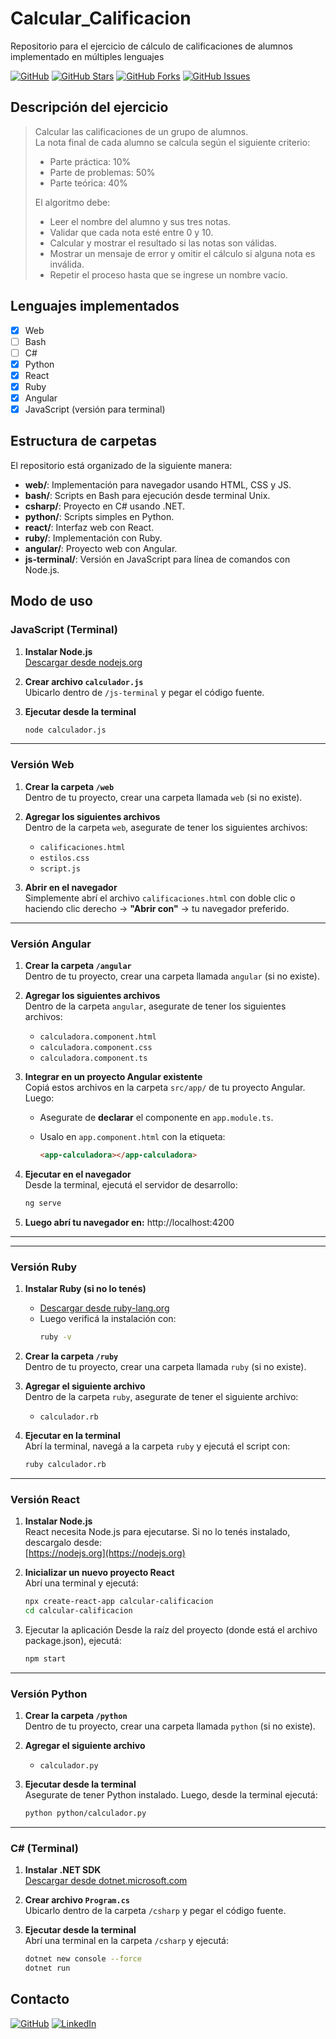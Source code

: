 # Calcular_Calificacion
Repositorio para el ejercicio de cálculo de calificaciones de alumnos implementado en múltiples lenguajes

[![GitHub](https://img.shields.io/github/last-commit/FedE-URU/Calcular_Calificacion?style=flat-square)](https://github.com/FedE-URU/Calcular_Calificacion)
[![GitHub Stars](https://img.shields.io/github/stars/FedE-URU/Calcular_Calificacion?style=flat-square)](https://github.com/FedE-URU/Calcular_Calificacion/stargazers)
[![GitHub Forks](https://img.shields.io/github/forks/FedE-URU/Calcular_Calificacion?style=flat-square)](https://github.com/FedE-URU/Calcular_Calificacion/network/members)
[![GitHub Issues](https://img.shields.io/github/issues/FedE-URU/Calcular_Calificacion?style=flat-square)](https://github.com/FedE-URU/Calcular_Calificacion/issues)

## Descripción del ejercicio

> Calcular las calificaciones de un grupo de alumnos.  
> La nota final de cada alumno se calcula según el siguiente criterio:
> 
> - Parte práctica: 10%  
> - Parte de problemas: 50%  
> - Parte teórica: 40%
> 
> El algoritmo debe:
> - Leer el nombre del alumno y sus tres notas.
> - Validar que cada nota esté entre 0 y 10.
> - Calcular y mostrar el resultado si las notas son válidas.
> - Mostrar un mensaje de error y omitir el cálculo si alguna nota es inválida.
> - Repetir el proceso hasta que se ingrese un nombre vacío.

## Lenguajes implementados

- [x] Web
- [ ] Bash
- [ ] C#
- [x] Python
- [x] React
- [x] Ruby
- [x] Angular
- [x] JavaScript (versión para terminal)

## Estructura de carpetas

El repositorio está organizado de la siguiente manera:

- **web/**: Implementación para navegador usando HTML, CSS y JS.
- **bash/**: Scripts en Bash para ejecución desde terminal Unix.
- **csharp/**: Proyecto en C# usando .NET.
- **python/**: Scripts simples en Python.
- **react/**: Interfaz web con React.
- **ruby/**: Implementación con Ruby.
- **angular/**: Proyecto web con Angular.
- **js-terminal/**: Versión en JavaScript para línea de comandos con Node.js.

## Modo de uso

### JavaScript (Terminal)

1. **Instalar Node.js**  
   [Descargar desde nodejs.org](https://nodejs.org)

2. **Crear archivo `calculador.js`**  
   Ubicarlo dentro de `/js-terminal` y pegar el código fuente.

3. **Ejecutar desde la terminal**  
   ```bash
   node calculador.js

---

### Versión Web

1. **Crear la carpeta `/web`**  
   Dentro de tu proyecto, crear una carpeta llamada `web` (si no existe).

2. **Agregar los siguientes archivos**  
   Dentro de la carpeta `web`, asegurate de tener los siguientes archivos:
   - `calificaciones.html`
   - `estilos.css`
   - `script.js`

3. **Abrir en el navegador**  
   Simplemente abrí el archivo `calificaciones.html` con doble clic o haciendo clic derecho → **"Abrir con"** → tu navegador preferido.

---

### Versión Angular

1. **Crear la carpeta `/angular`**  
   Dentro de tu proyecto, crear una carpeta llamada `angular` (si no existe).

2. **Agregar los siguientes archivos**  
   Dentro de la carpeta `angular`, asegurate de tener los siguientes archivos:
   - `calculadora.component.html`
   - `calculadora.component.css`
   - `calculadora.component.ts`

3. **Integrar en un proyecto Angular existente**  
   Copiá estos archivos en la carpeta `src/app/` de tu proyecto Angular.  
   Luego:

   - Asegurate de **declarar** el componente en `app.module.ts`.
   - Usalo en `app.component.html` con la etiqueta:

     ```html
     <app-calculadora></app-calculadora>
     ```

4. **Ejecutar en el navegador**  
   Desde la terminal, ejecutá el servidor de desarrollo:

   ```bash
   ng serve
5. **Luego abrí tu navegador en:**
   http://localhost:4200

---
---

### Versión Ruby

1. **Instalar Ruby (si no lo tenés)**
   - [Descargar desde ruby-lang.org](https://www.ruby-lang.org/es/downloads/)
   - Luego verificá la instalación con:
     ```bash
     ruby -v
     ```

2. **Crear la carpeta `/ruby`**  
   Dentro de tu proyecto, crear una carpeta llamada `ruby` (si no existe).

3. **Agregar el siguiente archivo**  
   Dentro de la carpeta `ruby`, asegurate de tener el siguiente archivo:
   - `calculador.rb`

4. **Ejecutar en la terminal**  
   Abrí la terminal, navegá a la carpeta `ruby` y ejecutá el script con:

   ```bash
   ruby calculador.rb

---

### Versión React

1. **Instalar Node.js**  
   React necesita Node.js para ejecutarse. Si no lo tenés instalado, descargalo desde:  
   [https://nodejs.org](https://nodejs.org)

2. **Inicializar un nuevo proyecto React**  
   Abrí una terminal y ejecutá:

   ```bash
   npx create-react-app calcular-calificacion
   cd calcular-calificacion
   
3. Ejecutar la aplicación
Desde la raíz del proyecto (donde está el archivo package.json), ejecutá:

   ```bash
   npm start

---

### Versión Python

1. **Crear la carpeta `/python`**  
   Dentro de tu proyecto, crear una carpeta llamada `python` (si no existe).

2. **Agregar el siguiente archivo**  
   - `calculador.py`

3. **Ejecutar desde la terminal**  
   Asegurate de tener Python instalado. Luego, desde la terminal ejecutá:

   ```bash
   python python/calculador.py

---

### C# (Terminal)

1. **Instalar .NET SDK**  
   [Descargar desde dotnet.microsoft.com](https://dotnet.microsoft.com/download)

2. **Crear archivo `Program.cs`**  
   Ubicarlo dentro de la carpeta `/csharp` y pegar el código fuente.

3. **Ejecutar desde la terminal**  
   Abrí una terminal en la carpeta `/csharp` y ejecutá:

   ```bash
   dotnet new console --force
   dotnet run

   
## Contacto

[![GitHub](https://img.shields.io/badge/GitHub-FedE--URU-blue?style=flat-square&logo=github)](https://github.com/FedE-URU)
[![LinkedIn](https://img.shields.io/badge/LinkedIn-federicoesteves-blue?style=flat-square&logo=linkedin&logoColor=white)](https://www.linkedin.com/in/federicoesteves)

